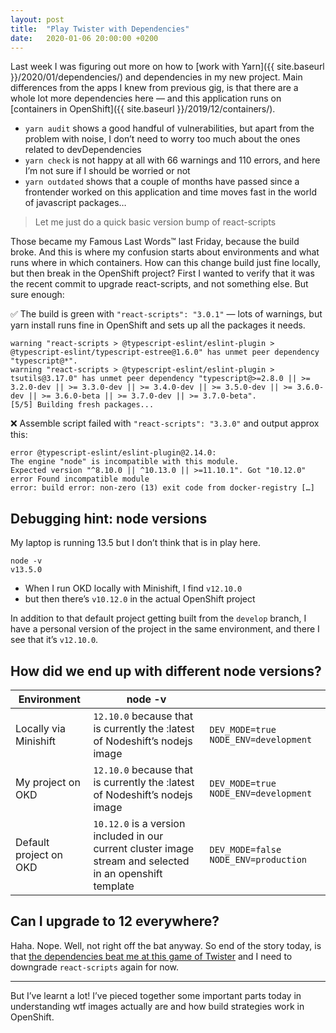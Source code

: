```yaml
---
layout: post
title:  "Play Twister with Dependencies"
date:   2020-01-06 20:00:00 +0200
---
```


Last week I was figuring out more on how to [work with Yarn]({{ site.baseurl }}/2020/01/dependencies/) and dependencies in my new project. Main differences from the apps I knew from previous gig, is that there are a whole lot more dependencies here — and this application runs on [containers in OpenShift]({{ site.baseurl }}/2019/12/containers/).

* `yarn audit` shows a good handful of vulnerabilities, but apart from the problem with noise, I don’t need to worry too much about the ones related to devDependencies
* `yarn check` is not happy at all with 66 warnings and 110 errors, and here I’m not sure if I should be worried or not
* `yarn outdated` shows that a couple of months have passed since a frontender worked on this application and time moves fast in the world of javascript packages…

> Let me just do a quick basic version bump of react-scripts

Those became my Famous Last Words™️ last Friday, because the build broke. And this is where my confusion starts about environments and what runs where in which containers. How can this change build just fine locally, but then break in the OpenShift project? First I wanted to verify that it was the recent commit to upgrade react-scripts, and not something else. But sure enough:

✅ The build is green with `"react-scripts": "3.0.1"` — lots of warnings, but yarn install runs fine in OpenShift and sets up all the packages it needs.

```
warning "react-scripts > @typescript-eslint/eslint-plugin > @typescript-eslint/typescript-estree@1.6.0" has unmet peer dependency "typescript@*".
warning "react-scripts > @typescript-eslint/eslint-plugin > tsutils@3.17.0" has unmet peer dependency "typescript@>=2.8.0 || >= 3.2.0-dev || >= 3.3.0-dev || >= 3.4.0-dev || >= 3.5.0-dev || >= 3.6.0-dev || >= 3.6.0-beta || >= 3.7.0-dev || >= 3.7.0-beta".
[5/5] Building fresh packages...
```

❌ Assemble script failed with `"react-scripts": "3.3.0"` and output approx this:

```
error @typescript-eslint/eslint-plugin@2.14.0:
The engine "node" is incompatible with this module.
Expected version "^8.10.0 || ^10.13.0 || >=11.10.1". Got "10.12.0"
error Found incompatible module
error: build error: non-zero (13) exit code from docker-registry […]
```

## Debugging hint: node versions

My laptop is running 13.5 but I don’t think that is in play here.

```
node -v
v13.5.0
```

* When I run OKD locally with Minishift, I find `v12.10.0`
* but then there’s `v10.12.0` in the actual OpenShift project

In addition to that default project getting built from the `develop` branch, I have a personal version of the project in the same environment, and there I see that it’s `v12.10.0`.

## How did we end up with different node versions?

| Environment | node -v | |
|--|--|--|
| Locally via Minishift | `12.10.0` because that is currently the :latest of Nodeshift’s nodejs image | `DEV_MODE=true` `NODE_ENV=development` |
| My project on OKD | `12.10.0` because that is currently the :latest of Nodeshift’s nodejs image |  `DEV_MODE=true` `NODE_ENV=development` |
| Default project on OKD | `10.12.0` is a version included in our current cluster image stream and selected in an openshift template | `DEV_MODE=false` `NODE_ENV=production` |

## Can I upgrade to 12 everywhere?

Haha. Nope. Well, not right off the bat anyway. So end of the story today, is that [the dependencies beat me at this game of Twister](https://twitter.com/elisabethirg/status/1214271328666161154) and I need to downgrade `react-scripts` again for now.

---

But I’ve learnt a lot! I’ve pieced together some important parts today in understanding wtf images actually are and how build strategies work in OpenShift.
